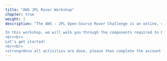 ```yaml
---
title: "AWS JPL Rover Workshop"
chapter: true
weight: 1
description: "The AWS - JPL Open-Source Rover Challenge is an online, virtual, global competition to be held online starting on Monday, December 2, 2019 and ending on Friday, February 21, 2020. Sponsored by Amazon Web Services, Inc. (“The Sponsor” or “AWS”) and is held in collaboration with JPL and AngelHack LLC (“Administrator”).

In this workshop, we will walk you through the components required to build and train your own RL agent using AWS Robomaker and SageMaker.
<br><br>
Let's get started!
<br><br>
<strong>Once all activities are done, please then complete the account cleanup section at the bottom of this page.</strong>"
---
```







